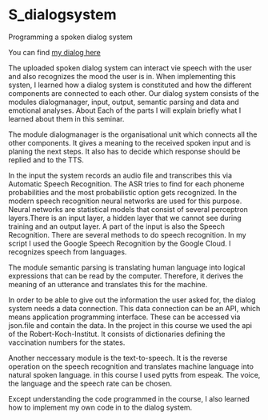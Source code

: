 # S_dialogsystem
Programming a spoken dialog system

You can find [my dialog here](Corona_Dialog_mit_Sprache_und_Emotion_Seyfried.ipynb)

The uploaded spoken dialog system can interact vie speech with the user and also recognizes the mood the user is in. When implementing this systen, I learned how a dialog system is constituted and how the different components are connected to each other. Our dialog system consists of the modules dialogmanager, input, output, semantic parsing and data and emotional analyses. About Each of the parts I will explain briefly what I learned about them in this seminar.

The module dialogmanager is the organisational unit which connects all the other components. It gives a meaning to the received spoken input and is planing the next steps. It also has to decide which response should be replied and to the TTS. 

In the input the system records an audio file and transcribes this via Automatic Speech Recognition. The ASR tries to find for each phoneme probabilities and the most probabilistic option gets recognized. In the modern speech recognition neural networks are used for this purpose. Neural networks are statistical models that consist of several perceptron layers.There is an input layer, a hidden layer that we cannot see during training and an output layer.  A part of the input is also the Speech Recognition. There are several methods to do speech recognition.  In my script I used the Google Speech Recognition by the Google Cloud. I recognizes speech from languages.

The module semantic parsing is translating human language into logical expressions that can be read by the computer. Therefore, it derives the meaning of an utterance and translates this for the machine.

In order to be able to give out the information the user asked for, the dialog system needs a data connection. This data connection can be an API, which means application programming interface. These can be accessed via json.file and contain the data. In the project in this course we used the api of the Robert-Koch-Institut. It consists of dictionaries defining the vaccination numbers for the states.

Another neccessary module is the text-to-speech. It is the reverse operation on the speech recognition and translates machine language into natural spoken language. in this course I used pytts from espeak. The voice, the language and the speech rate can be chosen.

Except understanding the code programmed in the course, I also learned how to implement my own code in to the dialog system. 
